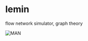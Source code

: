 lemin
=====
flow network simulator, graph theory

![MAN](/../screenshots/screenshots/man.png?raw=true "MAN")
